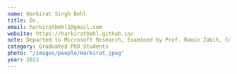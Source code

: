 ```yaml
---
name: Harkirat Singh Behl
title: Dr.
email: harkiratbehl1@gmail.com
website: https://harkiratbehl.github.io/
note: Departed to Microsoft Research, Examined by Prof. Ramin Zabih, Cornell
category: Graduated PhD Students
photo: "/images/people/Harkirat.jpeg"
year: 2022
---
```

